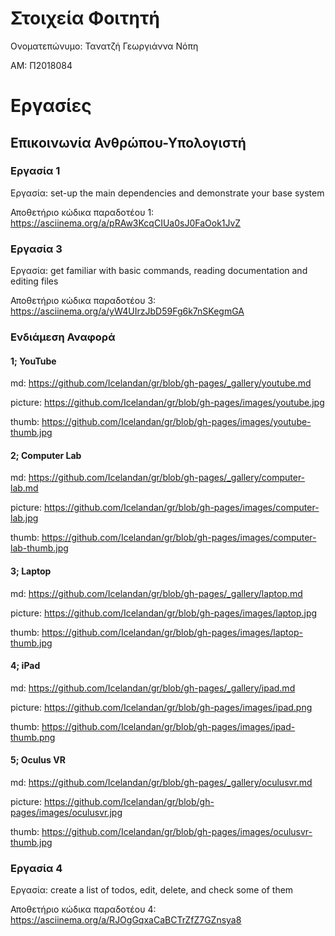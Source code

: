 # Στοιχεία Φοιτητή

Ονοματεπώνυμο: Τανατζή Γεωργιάννα Νόπη

ΑΜ: Π2018084

# Εργασίες

## Επικοινωνία Ανθρώπου-Υπολογιστή

### Εργασία 1

Εργασία: set-up the main dependencies and demonstrate your base system

Αποθετήριο κώδικα παραδοτέου 1: https://asciinema.org/a/pRAw3KcqCIUa0sJ0FaOok1JvZ

### Εργασία 3

Εργασία: get familiar with basic commands, reading documentation and editing files

Αποθετήριο κώδικα παραδοτέου 3: https://asciinema.org/a/yW4UIrzJbD59Fg6k7nSKegmGA

### Ενδιάμεση Αναφορά

#### 1; YouTube
md: https://github.com/Icelandan/gr/blob/gh-pages/_gallery/youtube.md

picture: https://github.com/Icelandan/gr/blob/gh-pages/images/youtube.jpg

thumb: https://github.com/Icelandan/gr/blob/gh-pages/images/youtube-thumb.jpg

#### 2; Computer Lab
md: https://github.com/Icelandan/gr/blob/gh-pages/_gallery/computer-lab.md

picture: https://github.com/Icelandan/gr/blob/gh-pages/images/computer-lab.jpg

thumb: https://github.com/Icelandan/gr/blob/gh-pages/images/computer-lab-thumb.jpg

#### 3; Laptop
md: https://github.com/Icelandan/gr/blob/gh-pages/_gallery/laptop.md

picture: https://github.com/Icelandan/gr/blob/gh-pages/images/laptop.jpg

thumb: https://github.com/Icelandan/gr/blob/gh-pages/images/laptop-thumb.jpg

#### 4; iPad
md: https://github.com/Icelandan/gr/blob/gh-pages/_gallery/ipad.md

picture: https://github.com/Icelandan/gr/blob/gh-pages/images/ipad.png

thumb: https://github.com/Icelandan/gr/blob/gh-pages/images/ipad-thumb.png

#### 5; Oculus VR
md: https://github.com/Icelandan/gr/blob/gh-pages/_gallery/oculusvr.md

picture: https://github.com/Icelandan/gr/blob/gh-pages/images/oculusvr.jpg

thumb: https://github.com/Icelandan/gr/blob/gh-pages/images/oculusvr-thumb.jpg

### Εργασία 4

Εργασία: create a list of todos, edit, delete, and check some of them

Αποθετήριο κώδικα παραδοτέου 4: https://asciinema.org/a/RJOgGqxaCaBCTrZfZ7GZnsya8

